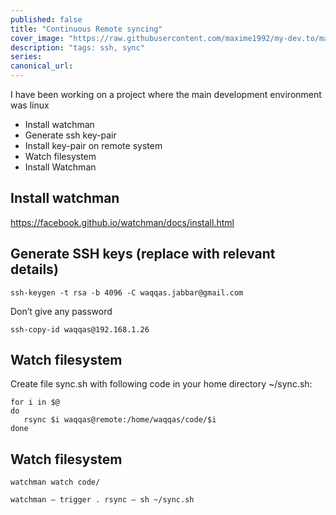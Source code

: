 ```yaml
---
published: false
title: "Continuous Remote syncing"
cover_image: "https://raw.githubusercontent.com/maxime1992/my-dev.to/master/blog-posts/manage-dev-to-blog-posts-with-continuous-deployment/assets/github-travis-dev-to.png"
description: "tags: ssh, sync"
series:
canonical_url:
---
```



I have been working on a project where the main development environment was linux

- Install watchman
- Generate ssh key-pair
- Install key-pair on remote system
- Watch filesystem
- Install Watchman

Install watchman
---

https://facebook.github.io/watchman/docs/install.html

Generate SSH keys (replace with relevant details)
---

`ssh-keygen -t rsa -b 4096 -C waqqas.jabbar@gmail.com`

Don’t give any password

`ssh-copy-id waqqas@192.168.1.26`

Watch filesystem
--

Create file sync.sh with following code in your home directory
~/sync.sh:

```
for i in $@
do
   rsync $i waqqas@remote:/home/waqqas/code/$i
done
```

Watch filesystem
---

`watchman watch code/`

`watchman — trigger . rsync — sh ~/sync.sh`